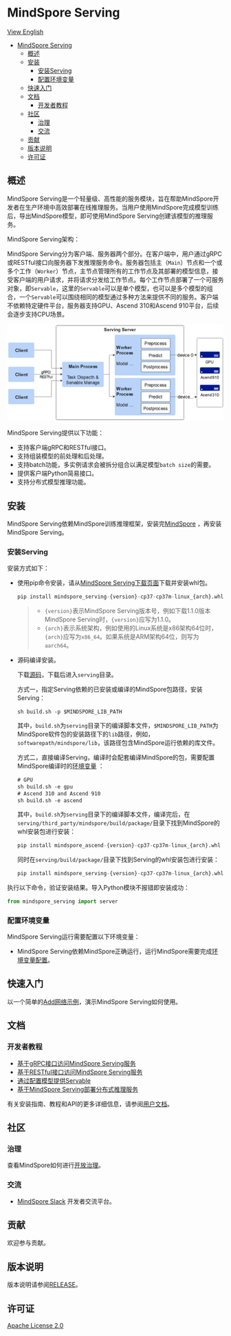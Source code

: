 # MindSpore Serving

[View English](./README.md)

<!-- TOC -->

- [MindSpore Serving](#mindspore-serving)
    - [概述](#概述)
    - [安装](#安装)
        - [安装Serving](#安装serving)
        - [配置环境变量](#配置环境变量)
    - [快速入门](#快速入门)
    - [文档](#文档)
        - [开发者教程](#开发者教程)
    - [社区](#社区)
        - [治理](#治理)
        - [交流](#交流)
    - [贡献](#贡献)
    - [版本说明](#版本说明)
    - [许可证](#许可证)

<!-- /TOC -->

## 概述

MindSpore Serving是一个轻量级、高性能的服务模块，旨在帮助MindSpore开发者在生产环境中高效部署在线推理服务。当用户使用MindSpore完成模型训练后，导出MindSpore模型，即可使用MindSpore Serving创建该模型的推理服务。  

MindSpore Serving架构：

MindSpore Serving分为客户端、服务器两个部分。在客户端中，用户通过gRPC或RESTful接口向服务器下发推理服务命令。服务器包括主（`Main`）节点和一个或多个工作（`Worker`）节点，主节点管理所有的工作节点及其部署的模型信息，接受客户端的用户请求，并将请求分发给工作节点。每个工作节点部署了一个可服务对象，即`Servable`，这里的`Servable`可以是单个模型，也可以是多个模型的组合，一个`Servable`可以围绕相同的模型通过多种方法来提供不同的服务。客户端不依赖特定硬件平台，服务器支持GPU、Ascend 310和Ascend 910平台，后续会逐步支持CPU场景。  

<img src="docs/architecture.png" alt="MindSpore Architecture" width="600"/>

MindSpore Serving提供以下功能：

- 支持客户端gRPC和RESTful接口。
- 支持组装模型的前处理和后处理。
- 支持batch功能，多实例请求会被拆分组合以满足模型`batch size`的需要。
- 提供客户端Python简易接口。
- 支持分布式模型推理功能。

## 安装

MindSpore Serving依赖MindSpore训练推理框架，安装完[MindSpore](https://gitee.com/mindspore/mindspore#%E5%AE%89%E8%A3%85) ，再安装MindSpore Serving。

### 安装Serving

安装方式如下：

- 使用pip命令安装，请从[MindSpore Serving下载页面](https://www.mindspore.cn/versions)下载并安装whl包。

    ```python
    pip install mindspore_serving-{version}-cp37-cp37m-linux_{arch}.whl
    ```

    > - `{version}`表示MindSpore Serving版本号，例如下载1.1.0版本MindSpore Serving时，`{version}`应写为1.1.0。
    > - `{arch}`表示系统架构，例如使用的Linux系统是x86架构64位时，`{arch}`应写为`x86_64`。如果系统是ARM架构64位，则写为`aarch64`。

- 源码编译安装。

    下载[源码](https://gitee.com/mindspore/serving)，下载后进入`serving`目录。

    方式一，指定Serving依赖的已安装或编译的MindSpore包路径，安装Serving：

    ```shell
    sh build.sh -p $MINDSPORE_LIB_PATH
    ```

    其中，`build.sh`为`serving`目录下的编译脚本文件，`$MINDSPORE_LIB_PATH`为MindSpore软件包的安装路径下的`lib`路径，例如，`softwarepath/mindspore/lib`，该路径包含MindSpore运行依赖的库文件。

    方式二，直接编译Serving，编译时会配套编译MindSpore的包，需要配置MindSpore编译时的[环境变量](https://gitee.com/mindspore/docs/blob/master/install/mindspore_ascend_install_source.md#配置环境变量) ：

    ```shell
    # GPU
    sh build.sh -e gpu
    # Ascend 310 and Ascend 910
    sh build.sh -e ascend
    ```

    其中，`build.sh`为`serving`目录下的编译脚本文件，编译完后，在`serving/third_party/mindspore/build/package/`目录下找到MindSpore的whl安装包进行安装：

    ```python
    pip install mindspore_ascend-{version}-cp37-cp37m-linux_{arch}.whl
    ```

    同时在`serving/build/package/`目录下找到Serving的whl安装包进行安装：

    ```python
    pip install mindspore_serving-{version}-cp37-cp37m-linux_{arch}.whl
    ```

执行以下命令，验证安装结果。导入Python模块不报错即安装成功：

```python
from mindspore_serving import server
```

### 配置环境变量

MindSpore Serving运行需要配置以下环境变量：

- MindSpore Serving依赖MindSpore正确运行，运行MindSpore需要完成[环境变量配置](https://gitee.com/mindspore/docs/blob/master/install/mindspore_ascend_install_pip.md#%E9%85%8D%E7%BD%AE%E7%8E%AF%E5%A2%83%E5%8F%98%E9%87%8F)。

## 快速入门

以一个简单的[Add网络示例](https://www.mindspore.cn/serving/docs/zh-CN/master/serving_example.html)，演示MindSpore Serving如何使用。

## 文档

### 开发者教程

- [基于gRPC接口访问MindSpore Serving服务](https://www.mindspore.cn/serving/docs/zh-CN/master/serving_grpc.html)
- [基于RESTful接口访问MindSpore Serving服务](https://www.mindspore.cn/serving/docs/zh-CN/master/serving_restful.html)
- [通过配置模型提供Servable](https://www.mindspore.cn/serving/docs/zh-CN/master/serving_model.html)
- [基于MindSpore Serving部署分布式推理服务](https://www.mindspore.cn/serving/docs/zh-CN/master/serving_distributed_example.html)

有关安装指南、教程和API的更多详细信息，请参阅[用户文档](https://www.mindspore.cn/serving/api/zh-CN/master/index.html)。

## 社区

### 治理

查看MindSpore如何进行[开放治理](https://gitee.com/mindspore/community/blob/master/governance.md)。

### 交流

- [MindSpore Slack](https://join.slack.com/t/mindspore/shared_invite/zt-dgk65rli-3ex4xvS4wHX7UDmsQmfu8w) 开发者交流平台。

## 贡献

欢迎参与贡献。

## 版本说明

版本说明请参阅[RELEASE](RELEASE.md)。

## 许可证

[Apache License 2.0](LICENSE)
